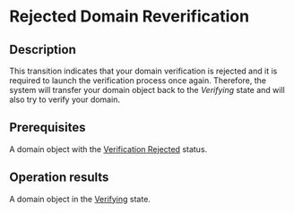 # Rejected Domain Reverification
## Description
This transition indicates that your domain verification is rejected and it is required to launch the verification process once again. Therefore, the system will transfer your domain object back to the *Verifying* state and will also try to verify your domain. 
## Prerequisites
A domain object with the [Verification Rejected](s-c-rejected.html) status.
## Operation results
A domain object in the [Verifying](s-a-verifying.html) state.